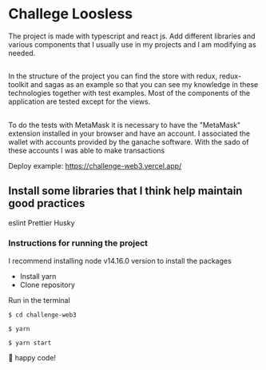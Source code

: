 # Challege Loosless

The project is made with typescript and react js. Add different libraries and various components that I usually use in my projects and I am modifying as needed.

##

In the structure of the project you can find the store with redux, redux-toolkit and sagas as an example so that you can see my knowledge in these technologies together with test examples.
Most of the components of the application are tested except for the views.

##

To do the tests with MetaMask it is necessary to have the "MetaMask" extension installed in your browser and have an account. I associated the wallet with accounts provided by the ganache software. With the sado of these accounts I was able to make transactions

Deploy example:
https://challenge-web3.vercel.app/

## Install some libraries that I think help maintain good practices

eslint
Prettier
Husky

### Instructions for running the project

I recommend installing node v14.16.0 version to install the packages

- Install yarn
- Clone repository

Run in the terminal

```
$ cd challenge-web3
```

```
$ yarn
```

```
$ yarn start
```

🍺 happy code!
